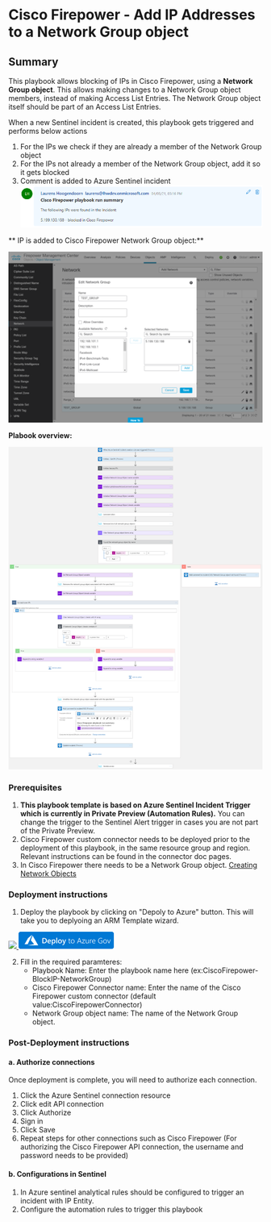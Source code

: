 # Cisco Firepower - Add IP Addresses to a Network Group object

## Summary

This playbook allows blocking of IPs in Cisco Firepower, using a **Network Group object**. This allows making changes to a Network Group object members, instead of making Access List Entries. The Network Group object itself should be part of an Access List Entries.

When a new Sentinel incident is created, this playbook gets triggered and performs below actions
1. For the IPs we check if they are already a member of the Network Group object
2. For the IPs not already a member of the Network Group object, add it so it gets blocked
3. Comment is added to Azure Sentinel incident
    ![playbook overview](./Images/BlockIP-NetworkGroup-AzureSentinel-Comments.png)

** IP is added to Cisco Firepower Network Group object:**

![playbook overview](./Images/BlockIP-NetworkGroup-CiscoFirepowerAdd.png)

**Plabook overview:**

![playbook overview](./Images/BlockIP-NetworkGroup-LogicApp.png)


### Prerequisites
1. **This playbook template is based on Azure Sentinel Incident Trigger which is currently in Private Preview (Automation Rules).** You can change the trigger to the Sentinel Alert trigger in cases you are not part of the Private Preview.
2. Cisco Firepower custom connector needs to be deployed prior to the deployment of this playbook, in the same resource group and region. Relevant instructions can be found in the connector doc pages.
3. In Cisco Firepower there needs to be a Network Group object. [Creating Network Objects](https://www.cisco.com/c/en/us/td/docs/security/firepower/630/configuration/guide/fpmc-config-guide-v63/reusable_objects.html#ariaid-title15)

### Deployment instructions 
1. Deploy the playbook by clicking on "Depoly to Azure" button. This will take you to deplyoing an ARM Template wizard.

<a href="https://portal.azure.com/#create/Microsoft.Template/uri/https%3A%2F%2Fraw.githubusercontent.com%2Flaurens1984%2FAzure-Sentinel%2Ffeature%2FCiscoFirepowerConnector%2FPlaybooks%2FCiscoFirepowerConnector%2FCiscoFirepower-BlockIP-NetworkGroup%2Fazuredeploy.json" target="_blank">
    <img src="https://aka.ms/deploytoazurebutton"/>
</a>

<a href="https://portal.azure.us/#create/Microsoft.Template/uri/https%3A%2F%2Fraw.githubusercontent.com%2Flaurens1984%2FAzure-Sentinel%2Ffeature%2FCiscoFirepowerConnector%2FPlaybooks%2FCiscoFirepowerConnector%2FCiscoFirepower-BlockIP-NetworkGroup%2Fazuredeploy.json" target="_blank">
   <img src="https://raw.githubusercontent.com/Azure/azure-quickstart-templates/master/1-CONTRIBUTION-GUIDE/images/deploytoazuregov.png"/>    
</a>

2. Fill in the required paramteres:
    * Playbook Name: Enter the playbook name here (ex:CiscoFirepower-BlockIP-NetworkGroup)
    * Cisco Firepower Connector name: Enter the name of the Cisco Firepower custom connector (default value:CiscoFirepowerConnector)
    * Network Group object name: The name of the Network Group object.

### Post-Deployment instructions 
#### a. Authorize connections
Once deployment is complete, you will need to authorize each connection.
1.	Click the Azure Sentinel connection resource
2.	Click edit API connection
3.	Click Authorize
4.	Sign in
5.	Click Save
6.	Repeat steps for other connections such as Cisco Firepower (For authorizing the Cisco Firepower API connection, the username and password needs to be provided)

#### b. Configurations in Sentinel
1. In Azure sentinel analytical rules should be configured to trigger an incident with IP Entity.
2. Configure the automation rules to trigger this playbook
